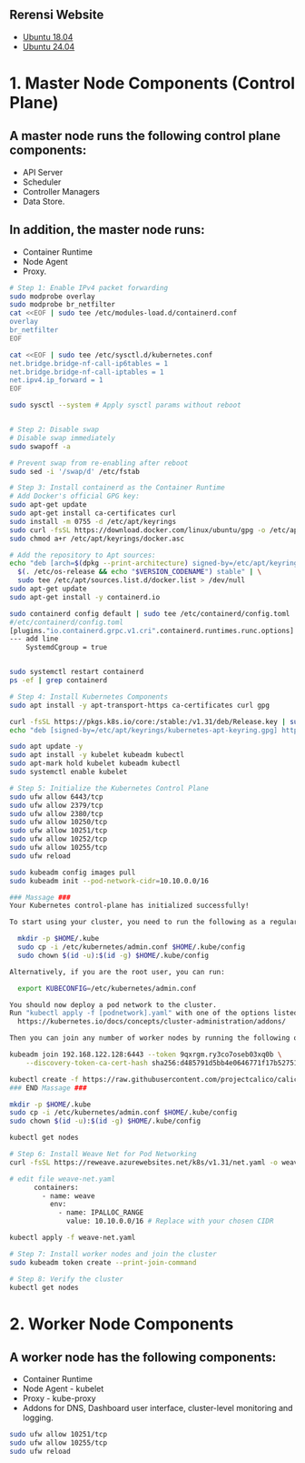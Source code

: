 ## Rerensi Website
- [Ubuntu 18.04](https://www.hostafrica.com/blog/new-technologies/install-kubernetes-cluster-ubuntu-18/)
- [Ubuntu 24.04](https://medium.com/@saderi/quickly-set-up-a-multi-node-kubernetes-cluster-on-ubuntu-b7544c284b7b)

# 1. Master Node Components (Control Plane)
## A master node runs the following control plane components:
- API Server
- Scheduler
- Controller Managers
- Data Store.

## In addition, the master node runs:
- Container Runtime
- Node Agent
- Proxy.

```sh
# Step 1: Enable IPv4 packet forwarding
sudo modprobe overlay
sudo modprobe br_netfilter
cat <<EOF | sudo tee /etc/modules-load.d/containerd.conf
overlay
br_netfilter
EOF

cat <<EOF | sudo tee /etc/sysctl.d/kubernetes.conf
net.bridge.bridge-nf-call-ip6tables = 1
net.bridge.bridge-nf-call-iptables = 1
net.ipv4.ip_forward = 1
EOF

sudo sysctl --system # Apply sysctl params without reboot


# Step 2: Disable swap
# Disable swap immediately
sudo swapoff -a

# Prevent swap from re-enabling after reboot
sudo sed -i '/swap/d' /etc/fstab

# Step 3: Install containerd as the Container Runtime
# Add Docker's official GPG key:
sudo apt-get update
sudo apt-get install ca-certificates curl
sudo install -m 0755 -d /etc/apt/keyrings
sudo curl -fsSL https://download.docker.com/linux/ubuntu/gpg -o /etc/apt/keyrings/docker.asc
sudo chmod a+r /etc/apt/keyrings/docker.asc

# Add the repository to Apt sources:
echo "deb [arch=$(dpkg --print-architecture) signed-by=/etc/apt/keyrings/docker.asc] https://download.docker.com/linux/ubuntu \
  $(. /etc/os-release && echo "$VERSION_CODENAME") stable" | \
  sudo tee /etc/apt/sources.list.d/docker.list > /dev/null
sudo apt-get update
sudo apt-get install -y containerd.io

sudo containerd config default | sudo tee /etc/containerd/config.toml
#/etc/containerd/config.toml
[plugins."io.containerd.grpc.v1.cri".containerd.runtimes.runc.options]
--- add line
    SystemdCgroup = true


sudo systemctl restart containerd
ps -ef | grep containerd

# Step 4: Install Kubernetes Components
sudo apt install -y apt-transport-https ca-certificates curl gpg

curl -fsSL https://pkgs.k8s.io/core:/stable:/v1.31/deb/Release.key | sudo gpg --dearmor -o /etc/apt/keyrings/kubernetes-apt-keyring.gpg
echo "deb [signed-by=/etc/apt/keyrings/kubernetes-apt-keyring.gpg] https://pkgs.k8s.io/core:/stable:/v1.31/deb/ /" | sudo tee /etc/apt/sources.list.d/kubernetes.list

sudo apt update -y
sudo apt install -y kubelet kubeadm kubectl
sudo apt-mark hold kubelet kubeadm kubectl
sudo systemctl enable kubelet

# Step 5: Initialize the Kubernetes Control Plane
sudo ufw allow 6443/tcp
sudo ufw allow 2379/tcp
sudo ufw allow 2380/tcp
sudo ufw allow 10250/tcp
sudo ufw allow 10251/tcp
sudo ufw allow 10252/tcp
sudo ufw allow 10255/tcp
sudo ufw reload

sudo kubeadm config images pull
sudo kubeadm init --pod-network-cidr=10.10.0.0/16

### Massage ###
Your Kubernetes control-plane has initialized successfully!

To start using your cluster, you need to run the following as a regular user:

  mkdir -p $HOME/.kube
  sudo cp -i /etc/kubernetes/admin.conf $HOME/.kube/config
  sudo chown $(id -u):$(id -g) $HOME/.kube/config

Alternatively, if you are the root user, you can run:

  export KUBECONFIG=/etc/kubernetes/admin.conf

You should now deploy a pod network to the cluster.
Run "kubectl apply -f [podnetwork].yaml" with one of the options listed at:
  https://kubernetes.io/docs/concepts/cluster-administration/addons/

Then you can join any number of worker nodes by running the following on each as root:

kubeadm join 192.168.122.128:6443 --token 9qxrgm.ry3co7oseb03xq0b \
	--discovery-token-ca-cert-hash sha256:d485791d5bb4e0646771f17b5275103df375e391f2a29f3ab5cb1e3c3f782bdc 

kubectl create -f https://raw.githubusercontent.com/projectcalico/calico/v3.28.0/manifests/tigera-operator.yaml
### END Massage ###

mkdir -p $HOME/.kube
sudo cp -i /etc/kubernetes/admin.conf $HOME/.kube/config
sudo chown $(id -u):$(id -g) $HOME/.kube/config

kubectl get nodes 

# Step 6: Install Weave Net for Pod Networking
curl -fsSL https://reweave.azurewebsites.net/k8s/v1.31/net.yaml -o weave-net.yaml

# edit file weave-net.yaml
      containers:
        - name: weave
          env:
            - name: IPALLOC_RANGE
              value: 10.10.0.0/16 # Replace with your chosen CIDR

kubectl apply -f weave-net.yaml

# Step 7: Install worker nodes and join the cluster
sudo kubeadm token create --print-join-command

# Step 8: Verify the cluster
kubectl get nodes

```
# 2. Worker Node Components
## A worker node has the following components:
- Container Runtime
- Node Agent - kubelet
- Proxy - kube-proxy
- Addons for DNS, Dashboard user interface, cluster-level monitoring and logging.
```sh
sudo ufw allow 10251/tcp
sudo ufw allow 10255/tcp
sudo ufw reload
```